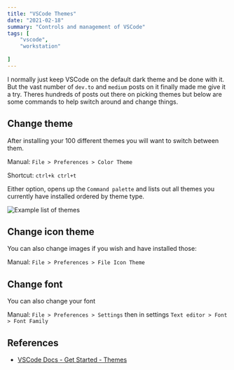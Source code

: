 ```yaml
---
title: "VSCode Themes"
date: "2021-02-18"
summary: "Controls and management of VSCode"
tags: [
    "vscode",
    "workstation"
    
]
---
```


I normally just keep VSCode on the default dark theme and be done with it. But the vast number of `dev.to` and `medium` posts on it finally made me give it a try. Theres hundreds of posts out there on picking themes but below are some commands to help switch around and change things.

## Change theme

After installing your 100 different themes you will want to switch between them.

Manual: `File > Preferences > Color Theme`

Shortcut: `ctrl+k ctrl+t`

Either option, opens up the `Command palette` and lists out all themes you currently have installed ordered by theme type.

![Example list of themes](/vscode-themes/list-themes.png)

## Change icon theme

You can also change images if you wish and have installed those:

Manual: `File > Preferences > File Icon Theme`

## Change font

You can also change your font

Manual: `File > Preferences > Settings` then in settings `Text editor > Font > Font Family`

## References

- [VSCode Docs - Get Started - Themes](https://code.visualstudio.com/docs/getstarted/themes)